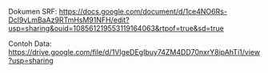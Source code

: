 Dokumen SRF:
https://docs.google.com/document/d/1ce4NO6Rs-Dcl9vLmBaAz9RTmHsM91NFH/edit?usp=sharing&ouid=108561219553119164063&rtpof=true&sd=true

Contoh Data:
https://drive.google.com/file/d/1VIgeDEgIbuy74ZM4DD70nxrY8ipAhTi1/view?usp=sharing
